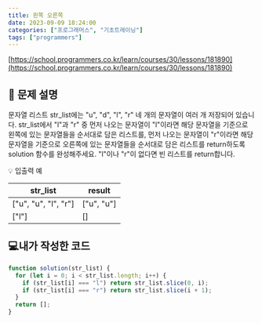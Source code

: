 ```yaml
---
title: 왼쪽 오른쪽
date: 2023-09-09 18:24:00
categories: ["프로그래머스", "기초트레이닝"]
tags: ["programmers"]
---
```


[https://school.programmers.co.kr/learn/courses/30/lessons/181890](https://school.programmers.co.kr/learn/courses/30/lessons/181890)

## 📔 문제 설명

문자열 리스트 str_list에는 "u", "d", "l", "r" 네 개의 문자열이 여러 개 저장되어 있습니다. str_list에서 "l"과 "r" 중 먼저 나오는 문자열이 "l"이라면 해당 문자열을 기준으로 왼쪽에 있는 문자열들을 순서대로 담은 리스트를, 먼저 나오는 문자열이 "r"이라면 해당 문자열을 기준으로 오른쪽에 있는 문자열들을 순서대로 담은 리스트를 return하도록 solution 함수를 완성해주세요. "l"이나 "r"이 없다면 빈 리스트를 return합니다.

💡 입출력 예

| str_list             | result     |
| -------------------- | ---------- |
| ["u", "u", "l", "r"] | ["u", "u"] |
| ["l"]                | []         |

## 💻내가 작성한 코드

```js
function solution(str_list) {
  for (let i = 0; i < str_list.length; i++) {
    if (str_list[i] === "l") return str_list.slice(0, i);
    if (str_list[i] === "r") return str_list.slice(i + 1);
  }
  return [];
}
```
